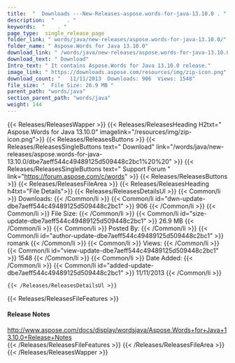 ```yaml
---
title:  "  Downloads ---New-Releases-aspose.words-for-java-13.10.0 . " 
description:  "    . " 
keywords:  "    . " 
page_type:  single_release_page
folder_link: " words/java/new-releases/aspose.words-for-java-13.10.0/"
folder_name: " Aspose.Words for Java 13.10.0"
download_link: " /words/java/new-releases/aspose.words-for-java-13.10.0/dbe7aeff544c49489125d509448c2bc1"
download_text: " Download"
Intro_text: " It contains Aspose.Words for Java 13.10.0 release."
image_link: " https://downloads.aspose.com/resources/img/zip-icon.png"
download_count: "   11/11/2013  Downloads: 906  Views: 1548"
file_size: "  File Size: 26.9 MB "
parent_path: "words/java"
section_parent_path: "words/java"
weight: 144 
---
```


{{< Releases/ReleasesWapper >}}
  {{< Releases/ReleasesHeading H2txt=" Aspose.Words for Java 13.10.0" imagelink="/resources/img/zip-icon.png">}}
  {{< Releases/ReleasesButtons >}}
    {{< Releases/ReleasesSingleButtons text=" Download" link="/words/java/new-releases/aspose.words-for-java-13.10.0/dbe7aeff544c49489125d509448c2bc1%20%20" >}}
    {{< Releases/ReleasesSingleButtons text=" Support Forum " link="https://forum.aspose.com/c/words" >}}
  {{< Releases/ReleasesButtons >}}
  {{< Releases/ReleasesFileArea >}}
    {{< Releases/ReleasesHeading h4txt="File Details">}}
    {{< Releases/ReleasesDetailsUl >}}
            {{< Common/li  >}} Downloads: {{< /Common/li >}} 
      {{< Common/li id="dwn-update-dbe7aeff544c49489125d509448c2bc1" >}} 906 {{< /Common/li >}} 
      {{< Common/li  >}} File Size: {{< /Common/li >}} 
      {{< Common/li id="size-update-dbe7aeff544c49489125d509448c2bc1" >}} 26.9 MB {{< /Common/li >}} 
      {{< Common/li  >}} Posted By: {{< /Common/li >}} 
      {{< Common/li id="author-update-dbe7aeff544c49489125d509448c2bc1" >}} romank {{< /Common/li >}} 
      {{< Common/li  >}} Views: {{< /Common/li >}} 
      {{< Common/li id="view-update-dbe7aeff544c49489125d509448c2bc1" >}} 1548 {{< /Common/li >}} 
      {{< Common/li  >}} Date Added: {{< /Common/li >}} 
      {{< Common/li id="added-update-dbe7aeff544c49489125d509448c2bc1" >}} 11/11/2013 {{< /Common/li >}} 

    {{< /Releases/ReleasesDetailsUl >}}

  {{< Releases/ReleasesFileFeatures >}}
      <h4>Release Notes</h4><div><a href="http://www.aspose.com/docs/display/wordsjava/Aspose.Words+for+Java+13.10.0+Release+Notes">http://www.aspose.com/docs/display/wordsjava/Aspose.Words+for+Java+13.10.0+Release+Notes</a></div>
  {{< /Releases/ReleasesFileFeatures >}}
 {{< /Releases/ReleasesFileArea >}}
{{< /Releases/ReleasesWapper >}}


